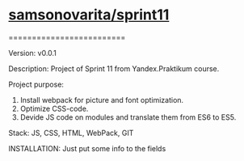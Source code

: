 # [samsonovarita/sprint11](https://github.com/samsonovarita/sprint11)
=========================

Version: v0.0.1

Description: Project of Sprint 11 from Yandex.Praktikum course.

Project purpose: 
1. Install webpack for picture and font optimization.
2. Optimize CSS-code.
3. Devide JS code on modules and translate them from ES6 to ES5.

Stack: JS, CSS, HTML, WebPack, GIT

INSTALLATION: Just put some info to the fields